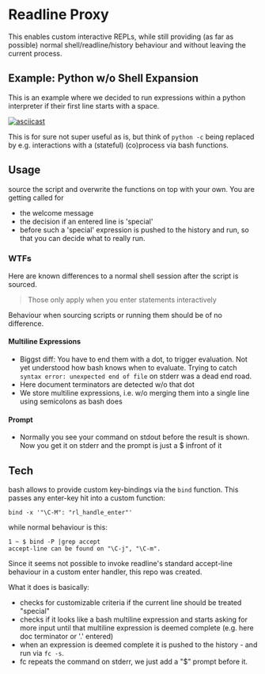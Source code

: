 # Readline Proxy

This enables custom interactive REPLs, while still providing
(as far as possible) normal shell/readline/history behaviour and without leaving the current process.


## Example: Python w/o Shell Expansion

This is an example where we decided to run expressions within a python
interpreter if their first line starts with a space.

[![asciicast](https://asciinema.org/a/ECilkB2ymMV12txtqSRVjvZJd.png)](https://asciinema.org/a/ECilkB2ymMV12txtqSRVjvZJd)

This is for sure not super useful as is, but think of `python -c` being replaced by e.g. interactions with a (stateful) (co)process via bash functions.

## Usage

source the script and overwrite the functions on top with your own. You are
getting called for

- the welcome message
- the decision if an entered line is 'special'
- before such a 'special' expression is pushed to the history and run, so that you can
  decide what to really run.


### WTFs

Here are known differences to a normal shell session after the script is sourced.

> Those only apply when you enter statements interactively

Behaviour when sourcing scripts or running them should be of no difference.


#### Multiline Expressions

- Biggst diff: You have to end them with a dot, to trigger evaluation. Not yet understood
  how bash knows when to evaluate. Trying to catch `syntax error: unexpected end of file` on
  stderr was a dead end road.
- Here document terminators are detected w/o that dot
- We store multiline expressions, i.e. w/o merging them into a single line using semicolons as bash does

#### Prompt

- Normally you see your command on stdout before the result is shown. Now you
  get it on stderr and the prompt is just a $ infront of it



## Tech

bash allows to provide custom key-bindings via the `bind` function.
This passes any enter-key hit into a custom function:

    bind -x '"\C-M": "rl_handle_enter"'

while normal behaviour is this:

    1 ~ $ bind -P |grep accept
    accept-line can be found on "\C-j", "\C-m".

Since it seems not possible to invoke readline's standard accept-line behaviour  in a custom enter handler, this repo was created.

What it does is basically:

- checks for customizable criteria if the current line should be treated "special"
- checks if it looks like a bash multiline expression and starts asking for
  more input until that multiline expression is deemed complete (e.g. here doc
  terminator or '.' entered)
- when an expression is deemed complete it is pushed to the history - and run
  via `fc -s`.
- fc repeats the command on stderr, we just add a "$" prompt before it.


